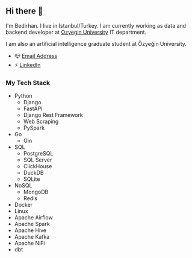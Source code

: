 ## Hi there 👋

I'm Bedirhan. I live in Istanbul/Turkey. I am currently working as data and backend developer at [Ozyegin University](https://www.ozyegin.edu.tr/en) IT department.

I am also an artificial intelligence graduate student at Özyeğin University.

- 📪 [Email Address](mailto:bedirhannsahin@gmail.com)
- ⚡️ [LinkedIn](https://www.linkedin.com/in/bedirhan-sahin/)

### My Tech Stack
- Python
  - Django
  - FastAPI
  - Django Rest Framework
  - Web Scraping
  - PySpark
- Go
  - Gin
- SQL
  - PostgreSQL
  - SQL Server
  - ClickHouse
  - DuckDB
  - SQLite
- NoSQL
  - MongoDB
  - Redis
- Docker
- Linux
- Apache Airflow
- Apache Spark
- Apache Hive
- Apache Kafka
- Apache NiFi
- dbt
